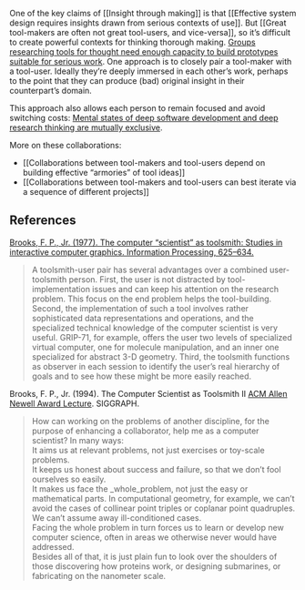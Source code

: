 One of the key claims of [[Insight through making]] is that [[Effective system design requires insights drawn from serious contexts of use]]. But [[Great tool-makers are often not great tool-users, and vice-versa]], so it’s difficult to create powerful contexts for thinking thorough making. [Groups researching tools for thought need enough capacity to build prototypes suitable for serious work](https://notes.andymatuschak.org/zYUNgBzgTATxnnNbzLFnuLF). One approach is to closely pair a tool-maker with a tool-user. Ideally they’re deeply immersed in each other’s work, perhaps to the point that they can produce (bad) original insight in their counterpart’s domain.

This approach also allows each person to remain focused and avoid switching costs: [Mental states of deep software development and deep research thinking are mutually exclusive](https://notes.andymatuschak.org/z7RGGgVdDVHXkzJ6BVFKws8).

More on these collaborations:

- [[Collaborations between tool-makers and tool-users depend on building effective “armories” of tool ideas]]
- [[Collaborations between tool-makers and tool-users can best iterate via a sequence of different projects]]

## References

[Brooks, F. P., Jr. (1977). The computer “scientist” as toolsmith: Studies in interactive computer graphics. Information Processing, 625–634.](https://notes.andymatuschak.org/z435zhcckw5vv4gfxyURGBA)

> A toolsmith-user pair has several advantages over a combined user-toolsmith person. First, the user is not distracted by tool-implementation issues and can keep his attention on the research problem. This focus on the end problem helps the tool-building. Second, the implementation of such a tool involves rather sophisticated data representations and operations, and the specialized technical knowledge of the computer scientist is very useful. GRIP-71, for example, offers the user two levels of specialized virtual computer, one for molecule manipulation, and an inner one specialized for abstract 3-D geometry. Third, the toolsmith functions as observer in each session to identify the user’s real hierarchy of goals and to see how these might be more easily reached.

Brooks, F. P., Jr. (1994). The Computer Scientist as Toolsmith II [ACM Allen Newell Award Lecture](https://notes.andymatuschak.org/zPrYC99kH227c1otipAefyQ?stackedNotes=zKubRcJXKjiCDPsPgJWckkP&stackedNotes=zP7xzHHLs9rLZudGvGjmD9k&stackedNotes=z9R3ho4NmDFScAohj3J8J3Y&stackedNotes=zY3aLuvtsYS54QnymGKFGwg&stackedNotes=z7EQ2nVGus5B1rS9CqT18g6&stackedNotes=z7vdiuQK7HuFyi4V5EemF3e&stackedNotes=zHSk5HpDyrSWCMN669Sg4HU&stackedNotes=zG1S2XhBhJa7PWeSkKna2Y2). SIGGRAPH.

> How can working on the problems of another discipline, for the purpose of enhancing a collaborator, help me as a computer scientist? In many ways:  
> It aims us at relevant problems, not just exercises or toy-scale problems.  
> It keeps us honest about success and failure, so that we don’t fool ourselves so easily.  
> It makes us face the _whole_problem, not just the easy or mathematical parts. In computational geometry, for example, we can’t avoid the cases of collinear point triples or coplanar point quadruples. We can’t assume away ill-conditioned cases.  
> Facing the whole problem in turn forces us to learn or develop new computer science, often in areas we otherwise never would have addressed.  
> Besides all of that, it is just plain fun to look over the shoulders of those discovering how proteins work, or designing submarines, or fabricating on the nanometer scale.